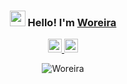 <h3 align="center"><img src="https://media.giphy.com/media/hvRJCLFzcasrR4ia7z/giphy.gif" width="25px" height="25px"> Hello! I'm <a href="https://woreira.github.io/">Woreira</a></h3>
<p align="center">
  <a href="https://www.linkedin.com/in/woreira/">
    <img alt="Woreira's Linkedin" width="22px" src="https://upload.wikimedia.org/wikipedia/commons/8/81/LinkedIn_icon.svg" />
  </a>
   <a href="https://twitter.com/Woreira">
    <img alt="Woreira's Twitter" width="22px" src="https://upload.wikimedia.org/wikipedia/commons/6/6f/Logo_of_Twitter.svg" />
  </a>
</p>

<p align="center">
  <img src="https://github-readme-stats.vercel.app/api?username=Woreira&show_icons=true&theme=gotham&hide=issues,prs,contribs&include_all_commits=true&rank_icon=percentile" alt="Woreira"/>
</p>

